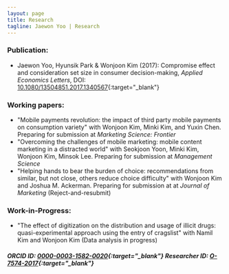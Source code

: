 ```yaml
---
layout: page
title: Research
tagline: Jaewon Yoo | Research
---
```


### Publication:
* Jaewon Yoo, Hyunsik Park & Wonjoon Kim (2017): Compromise effect and consideration set size in consumer decision-making, _Applied Economics Letters_, DOI: [10.1080/13504851.2017.1340567](http://www.tandfonline.com/doi/abs/10.1080/13504851.2017.1340567){:target="_blank"}

### Working papers:
* "Mobile payments revolution: the impact of third party mobile payments on consumption variety" with Wonjoon Kim, Minki Kim, and Yuxin Chen. Preparing for submission at _Marketing Science: Frontier_
* "Overcoming the challenges of mobile marketing: mobile content marketing in a distracted world" with Seokjoon Yoon, Minki Kim, Wonjoon Kim, Minsok Lee. Preparing for submission at _Management Science_
* "Helping hands to bear the burden of choice: recommendations from similar, but not close, others reduce choice difficulty" with Wonjoon Kim and Joshua M. Ackerman. Preparing for submission at at _Journal of Marketing_ (Reject-and-resubmit)

### Work-in-Progress:
* "The effect of digitization on the distribution and usage of illicit drugs: quasi-experimental approach using the entry of cragslist" with Namil Kim and Wonjoon Kim (Data analysis in progress)

##### ORCID ID: [0000-0003-1582-0020](http://orcid.org/0000-0003-1582-0020){:target="_blank"} Researcher ID: [O-7574-2017](http://www.researcherid.com/Workspace.action){:target="_blank"}
